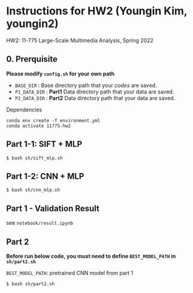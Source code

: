 # Instructions for HW2 (Youngin Kim, youngin2)
HW2: 11-775 Large-Scale Multimedia Analysis, Spring 2022

## 0. Prerquisite

**Please modify `config.sh` for your own path**
- `BASE_DIR` : Base directory path that your *codes* are saved. 
- `P1_DATA_DIR` : **Part1** Data directory path that your data are saved.
- `P2_DATA_DIR` : **Part2** Data directory path that your data are saved.

Dependencies
```
conda env create -f environment.yml
conda activate 11775-hw2
```

## Part 1-1: SIFT + MLP

```
$ bash sh/sift_mlp.sh
```

## Part 1-2: CNN + MLP

```
$ bash sh/cnn_mlp.sh
```

## Part 1 - Validation Result
see `notebook/result.ipynb`

## Part 2
**Before run below code, you must need to define `BEST_MODEL_PATH` in `sh/part2.sh`**

`BEST_MODEL_PATH`: pretrained CNN model from part 1
```
$ bash sh/part2.sh
```
